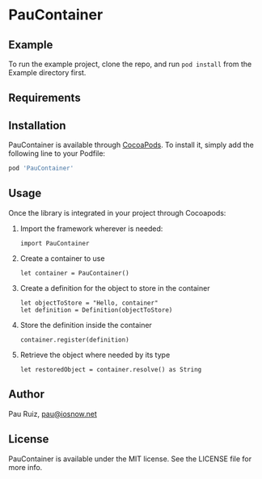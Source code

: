 # PauContainer

## Example

To run the example project, clone the repo, and run `pod install` from the Example directory first.

## Requirements

## Installation

PauContainer is available through [CocoaPods](https://cocoapods.org). To install
it, simply add the following line to your Podfile:

```ruby
pod 'PauContainer'
```

## Usage
Once the library is integrated in your project through Cocoapods:

1. Import the framework wherever is needed:

    ```
    import PauContainer
    ```
2. Create a container to use

    ```
    let container = PauContainer()
    ```
3. Create a definition for the object to store in the container

    ```
    let objectToStore = "Hello, container"
    let definition = Definition(objectToStore)
    ```
5. Store the definition inside the container
    ```
    container.register(definition)
    ```
4. Retrieve the object where needed by its type

    ```
    let restoredObject = container.resolve() as String
    ```
## Author

Pau Ruiz, pau@iosnow.net

## License

PauContainer is available under the MIT license. See the LICENSE file for more info.
